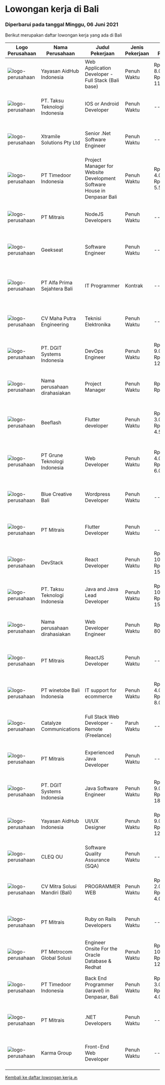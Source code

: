 
  # Lowongan kerja di Bali

  ### Diperbarui pada tanggal Minggu, 06 Juni 2021

  Berikut merupakan daftar lowongan kerja yang ada di Bali

  |Logo Perusahaan | Nama Perusahaan | Judul Pekerjaan | Jenis Pekerjaan | Gaji Pekerjaan | Lokasi | Deskripsi | Tanggal diunggah | Pranala |
  | -------------- | --------------- | --------------- | --------- | --------- | -------------- | ------- | ----------- | ----------- |
  |![logo-perusahaan](https://image-service-cdn.seek.com.au/9b692f209622949279e729a0faf85c537e22289b/ee4dce1061f3f616224767ad58cb2fc751b8d2dc)|Yayasan AidHub Indonesia|Web Application Developer - Full Stack (Bali base)|Penuh Waktu|Rp. 8.000.000-Rp. 11.000.000|Kuta|Responsibilities: This role will report to the IT Manager Candidate must be able to manage the complete software development process of the our...|Sabtu, 05 Juni 2021|https://www.jobstreet.co.id/id/job/web-application-developer-full-stack-bali-base-3534843?token=0~4adfdbfa-1225-4f83-b51b-a2d21236217c&sectionRank=1&jobId=jobstreet-id-job-3534843|
|![logo-perusahaan](https://image-service-cdn.seek.com.au/cdad7eadbef6a47d2c5b4d08a7c1b9886e8f7f8f/ee4dce1061f3f616224767ad58cb2fc751b8d2dc)|PT. Taksu Teknologi Indonesia|IOS or Android Developer|Penuh Waktu|---|Bali|Join Our Team, we are Hiring!We’re looking for a Dedicated also dynamic engineer to join us as a team to be in the position of iOS or Android...|Sabtu, 05 Juni 2021|https://www.jobstreet.co.id/id/job/ios-or-android-developer-3539194?token=0~4adfdbfa-1225-4f83-b51b-a2d21236217c&sectionRank=2&jobId=jobstreet-id-job-3539194|
|![logo-perusahaan](https://image-service-cdn.seek.com.au/886dbb766c5bd832cea6f1bb5b5374b094ca8917/ee4dce1061f3f616224767ad58cb2fc751b8d2dc)|Xtramile Solutions Pty Ltd|Senior .Net Software Engineer|Penuh Waktu|---|Bali|Innovative job opportunity offering a high salary package, attractive bonus remuneration and full remote working arrangement.This role will help...|Jumat, 04 Juni 2021|https://www.jobstreet.co.id/id/job/senior-net-software-engineer-3533449?token=0~4adfdbfa-1225-4f83-b51b-a2d21236217c&sectionRank=3&jobId=jobstreet-id-job-3533449|
|![logo-perusahaan](https://image-service-cdn.seek.com.au/9f2111bf08df94f0ea97d6b9f360a4952c081dc6/ee4dce1061f3f616224767ad58cb2fc751b8d2dc)|PT Timedoor Indonesia|Project Manager for Website Development Software House in Denpasar Bali|Penuh Waktu|Rp. 4.000.000-Rp. 5.500.000|Bali|If you want to grow up yourself, Timedoor is one of the best places for your career. Our team has come from various culture. We welcome young people...|Selasa, 01 Juni 2021|https://www.jobstreet.co.id/id/job/project-manager-for-website-development-software-house-in-denpasar-bali-3530056?token=0~4adfdbfa-1225-4f83-b51b-a2d21236217c&sectionRank=4&jobId=jobstreet-id-job-3530056|
|![logo-perusahaan](https://image-service-cdn.seek.com.au/873c75fc9ed6df00967320d343e4e2a794129d8b/ee4dce1061f3f616224767ad58cb2fc751b8d2dc)|PT Mitrais|NodeJS Developers|Penuh Waktu|---|Bali|Build your Career with Mitrais! We're urgently looking for experienced NodeJS Developers to be part of our team for an immediate start.Our client is a...|Selasa, 01 Juni 2021|https://www.jobstreet.co.id/id/job/nodejs-developers-3529906?token=0~4adfdbfa-1225-4f83-b51b-a2d21236217c&sectionRank=5&jobId=jobstreet-id-job-3529906|
|![logo-perusahaan](https://image-service-cdn.seek.com.au/a94166d692fda70a364e9d5191d7ced8a65f1597/ee4dce1061f3f616224767ad58cb2fc751b8d2dc)|Geekseat|Software Engineer|Penuh Waktu|---|Denpasar|Have a seat with us! We are currently looking for an experienced Software Engineer to join our Awesome Engineering Team at our offices in Bali or...|Kamis, 03 Juni 2021|https://www.jobstreet.co.id/id/job/software-engineer-3532397?token=0~4adfdbfa-1225-4f83-b51b-a2d21236217c&sectionRank=6&jobId=jobstreet-id-job-3532397|
|![logo-perusahaan](https://image-service-cdn.seek.com.au/2aec1f95308fba1d74b0e76458142927d6f5c665/ee4dce1061f3f616224767ad58cb2fc751b8d2dc)|PT Alfa Prima Sejahtera Bali|IT Programmer|Kontrak|---|Denpasar|KAPAN TERAKHIR KALI ANDA MERASA BENAR-BENAR BAHAGIA DALAM BEKERJA? Ayo seru-seruan bareng kami di Alfa Prima. Sebuah Lembaga Pendidikan yang sedang...|Selasa, 01 Juni 2021|https://www.jobstreet.co.id/id/job/it-programmer-3529912?token=0~4adfdbfa-1225-4f83-b51b-a2d21236217c&sectionRank=7&jobId=jobstreet-id-job-3529912|
|![logo-perusahaan](https://image-service-cdn.seek.com.au/6308676d87ba64ad24b683dba3bf9aa3bfdfc7c4/ee4dce1061f3f616224767ad58cb2fc751b8d2dc)|CV Maha Putra Engineering|Teknisi Elektronika|Penuh Waktu|---|Badung|Kualifikasi : Usia Maksimal 30 tahun Pendidikan SMK /STM (Jurusan Teknik Elektronika konsentrasi arus lemah) Memiliki SIM C Mengerti dan Memahami...|Rabu, 02 Juni 2021|https://www.jobstreet.co.id/id/job/teknisi-elektronika-3545132?token=0~4adfdbfa-1225-4f83-b51b-a2d21236217c&sectionRank=8&jobId=jobstreet-id-job-3545132|
|![logo-perusahaan](https://image-service-cdn.seek.com.au/e93bc75036be941b9c3ff3a55670cb236457b0c4/ee4dce1061f3f616224767ad58cb2fc751b8d2dc)|PT. DGIT Systems Indonesia|DevOps Engineer|Penuh Waktu|Rp. 9.000.000-Rp. 12.000.000|Bali|DevOps Engineer The RoleWe are looking for a DevOps Engineer with excellent Linux system administration and management skills to support our teams...|Rabu, 02 Juni 2021|https://www.jobstreet.co.id/id/job/devops-engineer-3544041?token=0~4adfdbfa-1225-4f83-b51b-a2d21236217c&sectionRank=9&jobId=jobstreet-id-job-3544041|
|![logo-perusahaan](https://us.123rf.com/450wm/pavelstasevich/pavelstasevich1811/pavelstasevich181101027/112815900-stock-vector-no-image-available-icon-flat-vector.jpg?ver=6)|Nama perusahaan dirahasiakan|Project Manager|Penuh Waktu|Rp. 1.200-Rp. 1.600|Bali|Candidate must possess at least a Bachelor's Degree, Post Graduate Diploma, Professional Degree, Master's Degree, Others or equivalent. Required...|Selasa, 01 Juni 2021|https://www.jobstreet.co.id/id/job/project-manager-8544433/origin/sg?token=0~4adfdbfa-1225-4f83-b51b-a2d21236217c&sectionRank=10&jobId=jobstreet-sg-job-8544433|
|![logo-perusahaan](https://us.123rf.com/450wm/pavelstasevich/pavelstasevich1811/pavelstasevich181101027/112815900-stock-vector-no-image-available-icon-flat-vector.jpg?ver=6)|Beeflash|Flutter developer|Penuh Waktu|Rp. 3.000.000-Rp. 4.500.000|Denpasar|di cari flutter developer pengalaman minimal 1 tahun mau bekerja di denpasar bali bertanggung jawab dan mau belajar Minimal lulusan SMA Punya...|Jumat, 04 Juni 2021|https://www.jobstreet.co.id/id/job/flutter-developer-3546766?token=0~4adfdbfa-1225-4f83-b51b-a2d21236217c&sectionRank=11&jobId=jobstreet-id-job-3546766|
|![logo-perusahaan](https://image-service-cdn.seek.com.au/bce4433421cbd6d3fbcd407460c54cc5d2693753/ee4dce1061f3f616224767ad58cb2fc751b8d2dc)|PT Grune Teknologi Indonesia|Web Developer|Penuh Waktu|Rp. 4.000.000-Rp. 6.000.000|Denpasar|Job Descriptions: Write programming code, either from scratch or adapting from other source code to meet business requirements. Candidates can choose...|Selasa, 01 Juni 2021|https://www.jobstreet.co.id/id/job/web-developer-3543795?token=0~4adfdbfa-1225-4f83-b51b-a2d21236217c&sectionRank=12&jobId=jobstreet-id-job-3543795|
|![logo-perusahaan](https://us.123rf.com/450wm/pavelstasevich/pavelstasevich1811/pavelstasevich181101027/112815900-stock-vector-no-image-available-icon-flat-vector.jpg?ver=6)|Blue Creative Bali|Wordpress Developer|Penuh Waktu|---|Bali|Kriteria: Pengalaman minimal 1 tahun (Diutamakan) Menguasai CMS Wordpress Menguasai Builder Elementor / Divi Bersedia bekerja sama dengan tim &amp;...|Kamis, 03 Juni 2021|https://www.jobstreet.co.id/id/job/wordpress-developer-3545671?token=0~4adfdbfa-1225-4f83-b51b-a2d21236217c&sectionRank=13&jobId=jobstreet-id-job-3545671|
|![logo-perusahaan](https://image-service-cdn.seek.com.au/873c75fc9ed6df00967320d343e4e2a794129d8b/ee4dce1061f3f616224767ad58cb2fc751b8d2dc)|PT Mitrais|Flutter Developer|Penuh Waktu|---|Bali|Build your Career with Mitrais !  We're looking for experienced Flutter Developer to be part of our team. What will you be doing?  Liase with...|Selasa, 01 Juni 2021|https://www.jobstreet.co.id/id/job/flutter-developer-3529904?token=0~4adfdbfa-1225-4f83-b51b-a2d21236217c&sectionRank=14&jobId=jobstreet-id-job-3529904|
|![logo-perusahaan](https://image-service-cdn.seek.com.au/074f2081cc42a722643e36313941760f758e7c3b/ee4dce1061f3f616224767ad58cb2fc751b8d2dc)|DevStack|React Developer|Penuh Waktu|Rp. 10.000.000-Rp. 15.000.000|Bali|We are looking for exceptional and experienced ReactJS / React Native Developers to join our team in Bandung or Bali! General requirement At least...|Selasa, 01 Juni 2021|https://www.jobstreet.co.id/id/job/react-developer-3530091?token=0~4adfdbfa-1225-4f83-b51b-a2d21236217c&sectionRank=15&jobId=jobstreet-id-job-3530091|
|![logo-perusahaan](https://image-service-cdn.seek.com.au/cdad7eadbef6a47d2c5b4d08a7c1b9886e8f7f8f/ee4dce1061f3f616224767ad58cb2fc751b8d2dc)|PT. Taksu Teknologi Indonesia|Java and Java Lead Developer|Penuh Waktu|Rp. 10.000.000-Rp. 15.000.000|Bali|Java DeveloperWe are looking for highly motivated and hands-on developers with experience in building billing systems in Java across the full software...|Kamis, 03 Juni 2021|https://www.jobstreet.co.id/id/job/java-and-java-lead-developer-3546080?token=0~4adfdbfa-1225-4f83-b51b-a2d21236217c&sectionRank=16&jobId=jobstreet-id-job-3546080|
|![logo-perusahaan](https://us.123rf.com/450wm/pavelstasevich/pavelstasevich1811/pavelstasevich181101027/112815900-stock-vector-no-image-available-icon-flat-vector.jpg?ver=6)|Nama perusahaan dirahasiakan|Web Developer Engineer|Penuh Waktu|Rp. 700-Rp. 800|Bali|Candidate must possess at least a Bachelor's Degree, Post Graduate Diploma, Professional Degree, Master's Degree, Others or equivalent. Required...|Selasa, 01 Juni 2021|https://www.jobstreet.co.id/id/job/web-developer-engineer-8544327/origin/sg?token=0~4adfdbfa-1225-4f83-b51b-a2d21236217c&sectionRank=17&jobId=jobstreet-sg-job-8544327|
|![logo-perusahaan](https://image-service-cdn.seek.com.au/873c75fc9ed6df00967320d343e4e2a794129d8b/ee4dce1061f3f616224767ad58cb2fc751b8d2dc)|PT Mitrais|ReactJS Developer|Penuh Waktu|---|Bali|We're urgently looking for experienced ReactJS Developers to be part of our team for an immediate start.Our client is a consultancy focused company...|Senin, 31 Mei 2021|https://www.jobstreet.co.id/id/job/reactjs-developer-3542719?token=0~4adfdbfa-1225-4f83-b51b-a2d21236217c&sectionRank=18&jobId=jobstreet-id-job-3542719|
|![logo-perusahaan](https://us.123rf.com/450wm/pavelstasevich/pavelstasevich1811/pavelstasevich181101027/112815900-stock-vector-no-image-available-icon-flat-vector.jpg?ver=6)|PT winetobe Bali Indonesia|IT support for ecommerce|Penuh Waktu|Rp. 4.000.000-Rp. 8.000.000|Bali|We are a new e commerce platform and looking for IT candidate to help develop the project and be able to work on woocomerce and other online...|Senin, 31 Mei 2021|https://www.jobstreet.co.id/id/job/it-support-for-ecommerce-3542795?token=0~4adfdbfa-1225-4f83-b51b-a2d21236217c&sectionRank=19&jobId=jobstreet-id-job-3542795|
|![logo-perusahaan](https://image-service-cdn.seek.com.au/7b0e442165d5a37f3d08361a23aff8a29b66fd62/ee4dce1061f3f616224767ad58cb2fc751b8d2dc)|Catalyze Communications|Full Stack Web Developer - Remote (Freelance)|Paruh Waktu|---|Bali|As part of our ongoing expansion, we seek a reliable, detailed, and experienced freelance Fullstack Web Developer to develop website projects using...|Senin, 31 Mei 2021|https://www.jobstreet.co.id/id/job/full-stack-web-developer-remote-freelance-3542944?token=0~4adfdbfa-1225-4f83-b51b-a2d21236217c&sectionRank=20&jobId=jobstreet-id-job-3542944|
|![logo-perusahaan](https://image-service-cdn.seek.com.au/873c75fc9ed6df00967320d343e4e2a794129d8b/ee4dce1061f3f616224767ad58cb2fc751b8d2dc)|PT Mitrais|Experienced Java Developer|Penuh Waktu|---|Bali|Build your Career with Mitrais!  We have clients who are urgently looking for Experienced Java developers for an immediate start. What will you be...|Selasa, 01 Juni 2021|https://www.jobstreet.co.id/id/job/experienced-java-developer-3529905?token=0~4adfdbfa-1225-4f83-b51b-a2d21236217c&sectionRank=21&jobId=jobstreet-id-job-3529905|
|![logo-perusahaan](https://image-service-cdn.seek.com.au/e93bc75036be941b9c3ff3a55670cb236457b0c4/ee4dce1061f3f616224767ad58cb2fc751b8d2dc)|PT. DGIT Systems Indonesia|Java Software Engineer|Penuh Waktu|Rp. 9.000.000-Rp. 18.000.000|Badung|We are looking for a talented Java engineer to join an experienced team of engineers working on our flagship to work remotely for our...|Senin, 31 Mei 2021|https://www.jobstreet.co.id/id/job/java-software-engineer-3542502?token=0~4adfdbfa-1225-4f83-b51b-a2d21236217c&sectionRank=22&jobId=jobstreet-id-job-3542502|
|![logo-perusahaan](https://image-service-cdn.seek.com.au/9b692f209622949279e729a0faf85c537e22289b/ee4dce1061f3f616224767ad58cb2fc751b8d2dc)|Yayasan AidHub Indonesia|UI/UX Designer|Penuh Waktu|Rp. 9.000.000-Rp. 12.000.000|Badung|Duties and Responsibilities  This role will report to the AidHub IT Manager    Create and maintain AidHub logo and branding manual and identity Design...|Minggu, 30 Mei 2021|https://www.jobstreet.co.id/id/job/ui-ux-designer-3534783?token=0~4adfdbfa-1225-4f83-b51b-a2d21236217c&sectionRank=23&jobId=jobstreet-id-job-3534783|
|![logo-perusahaan](https://image-service-cdn.seek.com.au/83f6c0a379be672bd3733ebae34ee48ae48afc54/ee4dce1061f3f616224767ad58cb2fc751b8d2dc)|CLEQ OU|Software Quality Assurance (SQA)|Penuh Waktu|---|Badung|About ItsavirusItsavirus is a software company with offices in Bali, Singapore and Amsterdam. With a relative small group of people, we work on great...|Kamis, 27 Mei 2021|https://www.jobstreet.co.id/id/job/software-quality-assurance-sqa-3529495?token=0~4adfdbfa-1225-4f83-b51b-a2d21236217c&sectionRank=24&jobId=jobstreet-id-job-3529495|
|![logo-perusahaan](https://image-service-cdn.seek.com.au/b639796e3d22f14a57e3fb7f7a8868188f2e1ea0/ee4dce1061f3f616224767ad58cb2fc751b8d2dc)|CV Mitra Solusi Mandiri (Bali)|PROGRAMMER WEB|Penuh Waktu|Rp. 2.000.000-Rp. 4.000.000|Denpasar|Usia Maksimal 35 Tahun Pengalaman kerja minimal 1 Tahun Pendidikan minimal Diploma/S1 (IT) Menguasai pemrograman Laravel / PHP / Ajax / JavaScript /...|Senin, 31 Mei 2021|https://www.jobstreet.co.id/id/job/programmer-web-3542844?token=0~4adfdbfa-1225-4f83-b51b-a2d21236217c&sectionRank=25&jobId=jobstreet-id-job-3542844|
|![logo-perusahaan](https://image-service-cdn.seek.com.au/873c75fc9ed6df00967320d343e4e2a794129d8b/ee4dce1061f3f616224767ad58cb2fc751b8d2dc)|PT Mitrais|Ruby on Rails Developers|Penuh Waktu|---|Bali|Build your Career with Mitrais ! We're urgently looking for experienced Ruby On Rails  Developers to be part of our team for an immediate...|Kamis, 27 Mei 2021|https://www.jobstreet.co.id/id/job/ruby-on-rails-developers-3529360?token=0~4adfdbfa-1225-4f83-b51b-a2d21236217c&sectionRank=26&jobId=jobstreet-id-job-3529360|
|![logo-perusahaan](https://image-service-cdn.seek.com.au/34a14b63d99dfe5d5c55cdaade1453def61488b5/ee4dce1061f3f616224767ad58cb2fc751b8d2dc)|PT Metrocom Global Solusi|Engineer Onsite For the Oracle Database & Redhat|Penuh Waktu|Rp. 10.000.000-Rp. 12.000.000|Bali|Qualification: Have knowledge and experience about the Oracle database 10g, 11g to 12C, along with implementation both on file system or Grid...|Senin, 31 Mei 2021|https://www.jobstreet.co.id/id/job/engineer-onsite-for-the-oracle-database-redhat-3543240?token=0~4adfdbfa-1225-4f83-b51b-a2d21236217c&sectionRank=27&jobId=jobstreet-id-job-3543240|
|![logo-perusahaan](https://image-service-cdn.seek.com.au/9f2111bf08df94f0ea97d6b9f360a4952c081dc6/ee4dce1061f3f616224767ad58cb2fc751b8d2dc)|PT Timedoor Indonesia|Back End Programmer (laravel) in Denpasar, Bali|Penuh Waktu|Rp. 3.000.000-Rp. 4.000.000|Denpasar|If you want to develop yourself, Timedoor is one of the best places to start your career. Our team comes from various cultures. We welcome young...|Rabu, 26 Mei 2021|https://www.jobstreet.co.id/id/job/back-end-programmer-laravel-in-denpasar-bali-3528535?token=0~4adfdbfa-1225-4f83-b51b-a2d21236217c&sectionRank=28&jobId=jobstreet-id-job-3528535|
|![logo-perusahaan](https://image-service-cdn.seek.com.au/873c75fc9ed6df00967320d343e4e2a794129d8b/ee4dce1061f3f616224767ad58cb2fc751b8d2dc)|PT Mitrais|.NET Developers|Penuh Waktu|---|Denpasar|Build your Career with Mitrais !  We're looking for experienced .NET Software Engineers to be part of our team.  What will you be doing ?  Coding high...|Kamis, 27 Mei 2021|https://www.jobstreet.co.id/id/job/net-developers-3529365?token=0~4adfdbfa-1225-4f83-b51b-a2d21236217c&sectionRank=29&jobId=jobstreet-id-job-3529365|
|![logo-perusahaan](https://image-service-cdn.seek.com.au/67c495f4521aff685a88804eea5713acb3e2caec/ee4dce1061f3f616224767ad58cb2fc751b8d2dc)|Karma Group|Front-End Web Developer|Penuh Waktu|---|Denpasar|We are an international Boutique Luxury Hospitality company with a tight-knit team of digital designers and developers. As we continue to expand, we...|Selasa, 25 Mei 2021|https://www.jobstreet.co.id/id/job/front-end-web-developer-3527814?token=0~4adfdbfa-1225-4f83-b51b-a2d21236217c&sectionRank=30&jobId=jobstreet-id-job-3527814|


  [Kembali ke daftar lowongan kerja 🔙](../README.md#daftar-lowongan-kerja)
  